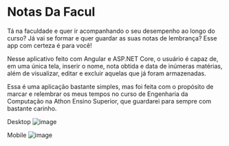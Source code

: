 # Notas Da Facul

Tá na faculdade e quer ir acompanhando o seu desempenho ao longo do curso? Já vai se formar e quer guardar as suas notas de lembrança? Esse app com certeza é para você!

Nesse aplicativo feito com Angular e ASP.NET Core, o usuário é capaz de, em uma única tela, inserir o nome, nota obtida e data de inúmeras matérias, além de visualizar, editar e excluir aquelas que já foram armazenadas.

Essa é uma aplicação bastante simples, mas foi feita com o propósito de marcar e relembrar os meus tempos no curso de Engenharia da Computação na Athon Ensino Superior, que guardarei para sempre com bastante carinho.

Desktop
![image](https://github.com/user-attachments/assets/b04939be-aeb7-421c-9d52-c0e26da6356c)

Mobile
![image](https://github.com/user-attachments/assets/07cf4681-50d7-487f-ba09-15faa90525bc)


